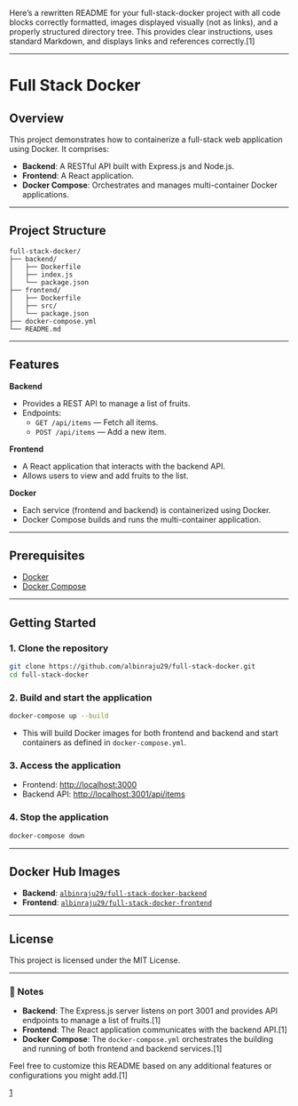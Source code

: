 Here’s a rewritten README for your full-stack-docker project with all code blocks correctly formatted, images displayed visually (not as links), and a properly structured directory tree. This provides clear instructions, uses standard Markdown, and displays links and references correctly.[1]

***

# Full Stack Docker

## Overview

This project demonstrates how to containerize a full-stack web application using Docker. It comprises:

- **Backend**: A RESTful API built with Express.js and Node.js.
- **Frontend**: A React application.
- **Docker Compose**: Orchestrates and manages multi-container Docker applications.

***

## Project Structure

```
full-stack-docker/
├── backend/
│   ├── Dockerfile
│   ├── index.js
│   └── package.json
├── frontend/
│   ├── Dockerfile
│   ├── src/
│   └── package.json
├── docker-compose.yml
└── README.md
```

***

## Features

**Backend**  
- Provides a REST API to manage a list of fruits.  
- Endpoints:  
  - `GET /api/items` — Fetch all items.  
  - `POST /api/items` — Add a new item.  

**Frontend**  
- A React application that interacts with the backend API.  
- Allows users to view and add fruits to the list.  

**Docker**  
- Each service (frontend and backend) is containerized using Docker.  
- Docker Compose builds and runs the multi-container application.  

***

## Prerequisites

- [Docker](https://docs.docker.com/get-docker/)  
- [Docker Compose](https://docs.docker.com/compose/install/)  

***

## Getting Started

### 1. Clone the repository
```bash
git clone https://github.com/albinraju29/full-stack-docker.git
cd full-stack-docker
```

### 2. Build and start the application
```bash
docker-compose up --build
```
- This will build Docker images for both frontend and backend and start containers as defined in `docker-compose.yml`.

### 3. Access the application
- Frontend: [http://localhost:3000](http://localhost:3000)
- Backend API: [http://localhost:3001/api/items](http://localhost:3001/api/items)

### 4. Stop the application
```bash
docker-compose down
```

***

## Docker Hub Images

- **Backend**: [`albinraju29/full-stack-docker-backend`](https://hub.docker.com/r/albinraju29/full-stack-docker-backend)
- **Frontend**: [`albinraju29/full-stack-docker-frontend`](https://hub.docker.com/r/albinraju29/full-stack-docker-frontend)

***

## License

This project is licensed under the MIT License.

***

### 📌 Notes

- **Backend**: The Express.js server listens on port 3001 and provides API endpoints to manage a list of fruits.[1]
- **Frontend**: The React application communicates with the backend API.[1]
- **Docker Compose**: The `docker-compose.yml` orchestrates the building and running of both frontend and backend services.[1]

Feel free to customize this README based on any additional features or configurations you might add.[1]

[1](https://github.com/albinraju29/full-stack-docker)
